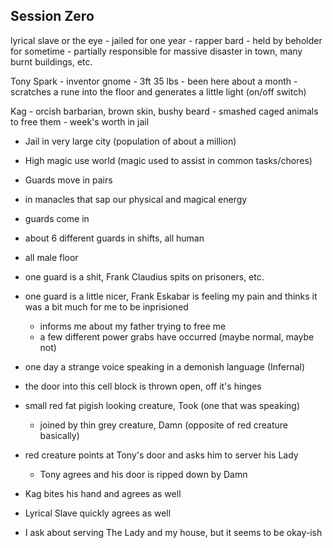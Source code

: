 ## Session Zero

lyrical slave or the eye
    - jailed for one year
    - rapper bard
    - held by beholder for sometime
    - partially responsible for massive disaster in town, many burnt buildings, etc.

Tony Spark - inventor gnome
           - 3ft 35 lbs
           - been here about a month
           - scratches a rune into the floor and generates a little light (on/off switch)

Kag - orcish barbarian, brown skin, bushy beard
    - smashed caged animals to free them
    - week's worth in jail





- Jail in very large city (population of about a million)
- High magic use world (magic used to assist in common tasks/chores)


- Guards move in pairs
- in manacles that sap our physical and magical energy
- guards come in 
- about 6 different guards in shifts, all human
- all male floor
- one guard is a shit, Frank Claudius spits on prisoners, etc.
- one guard is a little nicer, Frank Eskabar is feeling my pain and thinks it was a bit much for me to be inprisioned
  - informs me about my father trying to free me
  - a few different power grabs have occurred (maybe normal, maybe not)


- one day a strange voice speaking in a demonish language (Infernal)
- the door into this cell block is thrown open, off it's hinges
- small red fat pigish looking creature, Took (one that was speaking)
  - joined by thin grey creature, Damn (opposite of red creature basically)
- red creature points at Tony's door and asks him to server his Lady
  - Tony agrees and his door is ripped down by Damn
- Kag bites his hand and agrees as well
- Lyrical Slave quickly agrees as well
- I ask about serving The Lady and my house, but it seems to be okay-ish 
